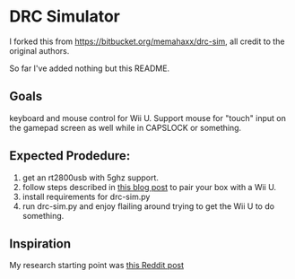 # DRC Simulator

I forked this from https://bitbucket.org/memahaxx/drc-sim, all credit to the
original authors.

So far I've added nothing but this README.

## Goals

keyboard and mouse control for Wii U. Support mouse for "touch" input on the
gamepad screen as well while in CAPSLOCK or something.

## Expected Prodedure:

1. get an rt2800usb with 5ghz support.
1. follow steps described in [this blog post][1] to pair your box with a Wii U.
1. install requirements for drc-sim.py
1. run drc-sim.py and enjoy flailing around trying to get the Wii U to do something.

## Inspiration

My research starting point was [this Reddit post][2]

[1]: https://rememberdontsearch.wordpress.com/2014/01/05/libdrc-wiiu-linux-setup-with-rt2800usb/
[2]: http://www.reddit.com/r/wiiu/comments/368g2b/my_idea_on_using_libdrc_to_play_splatoon_using_a/
